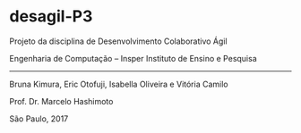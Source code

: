 # desagil-P3

Projeto da disciplina de Desenvolvimento Colaborativo Ágil

Engenharia de Computação – Insper Instituto de Ensino e Pesquisa

---

Bruna Kimura, Eric Otofuji, Isabella Oliveira e Vitória Camilo

Prof. Dr. Marcelo Hashimoto

São Paulo, 2017
